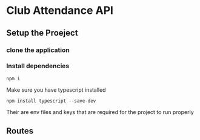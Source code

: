 # Club Attendance API

## Setup the Proeject

### clone the application

### Install dependencies

```
npm i
```

Make sure you have typescript installed

```
npm install typescript --save-dev
```

Their are env files and keys that are required for the project to run properly

## Routes
